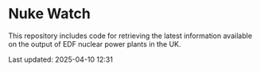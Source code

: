 # Nuke Watch

This repository includes code for retrieving the latest information available on the output of EDF nuclear power plants in the UK.

Last updated: 2025-04-10 12:31